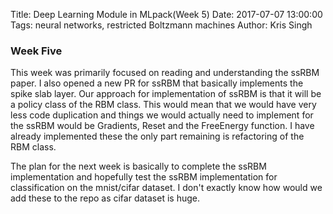Title: Deep Learning Module in MLpack(Week 5)
Date: 2017-07-07 13:00:00
Tags: neural networks, restricted Boltzmann machines
Author: Kris Singh

### Week Five
This week was primarily focused on reading and understanding the ssRBM paper. I also opened a new PR for ssRBM that basically implements the spike slab layer.
Our approach for implementation of ssRBM is that it will be a policy class of the RBM class. This would mean that we would have
very less code duplication and things we would actually need to implement for the ssRBM would be Gradients, Reset and the FreeEnergy function. I have already implemented these the only part remaining is refactoring of the RBM class.

The plan for the next week is basically to complete the ssRBM implementation and hopefully test the ssRBM implementation for classification on the mnist/cifar dataset. I don't exactly know how would we add these to the repo as cifar dataset is huge.

